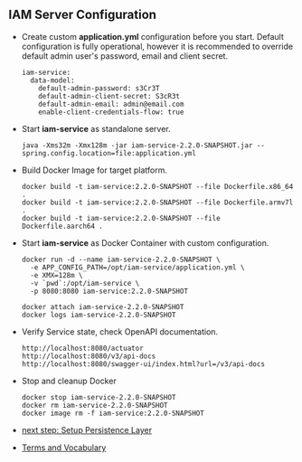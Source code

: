 ## IAM Server Configuration

* Create custom __application.yml__ configuration before you start.
  Default configuration is fully operational, however it is recommended 
  to override default admin user's password, email and client secret.
  ```
  iam-service:
    data-model:
      default-admin-password: s3Cr3T
      default-admin-client-secret: S3cR3t 
      default-admin-email: admin@email.com
      enable-client-credentials-flow: true 
  ```
* Start __iam-service__ as standalone server.
  ```
  java -Xms32m -Xmx128m -jar iam-service-2.2.0-SNAPSHOT.jar --spring.config.location=file:application.yml
  ```
* Build Docker Image for target platform.
  ```
  docker build -t iam-service:2.2.0-SNAPSHOT --file Dockerfile.x86_64 .
  docker build -t iam-service:2.2.0-SNAPSHOT --file Dockerfile.armv7l .
  docker build -t iam-service:2.2.0-SNAPSHOT --file Dockerfile.aarch64 .
  ```
* Start __iam-service__ as Docker Container with custom configuration.
  ```
  docker run -d --name iam-service-2.2.0-SNAPSHOT \
    -e APP_CONFIG_PATH=/opt/iam-service/application.yml \
    -e XMX=128m \
    -v `pwd`:/opt/iam-service \
    -p 8080:8080 iam-service:2.2.0-SNAPSHOT  
  
  docker attach iam-service-2.2.0-SNAPSHOT
  docker logs iam-service-2.2.0-SNAPSHOT
  ```
* Verify Service state, check OpenAPI documentation.
  ```
  http://localhost:8080/actuator
  http://localhost:8080/v3/api-docs
  http://localhost:8080/swagger-ui/index.html?url=/v3/api-docs
  ```
* Stop and cleanup Docker
  ```
  docker stop iam-service-2.2.0-SNAPSHOT
  docker rm iam-service-2.2.0-SNAPSHOT
  docker image rm -f iam-service:2.2.0-SNAPSHOT
  ```

* [next step: Setup Persistence Layer](01b_setup-persitence-layer.md)
* [Terms and Vocabulary](Terms-and-Vocabulary.md)